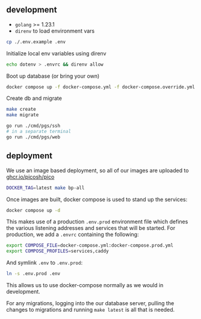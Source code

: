 ## development

- `golang` >= 1.23.1
- `direnv` to load environment vars

```bash
cp ./.env.example .env
```

Initialize local env variables using direnv

```bash
echo dotenv > .envrc && direnv allow
```

Boot up database (or bring your own)

```bash
docker compose up -f docker-compose.yml -f docker-compose.override.yml --profile db -d
```

Create db and migrate

```bash
make create
make migrate
```

```bash
go run ./cmd/pgs/ssh
# in a separate terminal
go run ./cmd/pgs/web
```

## deployment

We use an image based deployment, so all of our images are uploaded to
[ghcr.io/picosh/pico](https://github.com/picosh/pico/packages)

```bash
DOCKER_TAG=latest make bp-all
```

Once images are built, docker compose is used to stand up the services:

```bash
docker compose up -d
```

This makes use of a production `.env.prod` environment file which defines the
various listening addresses and services that will be started. For production,
we add a `.envrc` containing the following:

```bash
export COMPOSE_FILE=docker-compose.yml:docker-compose.prod.yml
export COMPOSE_PROFILES=services,caddy
```

And symlink `.env` to `.env.prod`:

```bash
ln -s .env.prod .env
```

This allows us to use docker-compose normally as we would in development.

For any migrations, logging into the our database server, pulling the changes to
migrations and running `make latest` is all that is needed.
